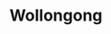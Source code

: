 ---
layout: child_layout/surfcams_replays
title: Wollongong
permalink: /surfcams/wollongong/replays/
user_type: public
premium: false

live_path: /surfcams/wollongong/
live_stream:
live_stream_image:
live_stream_playlist:

replays_path: /surfcams/wollongong/replays/
replays_surfcam_id: 2

theme: theme-public
---